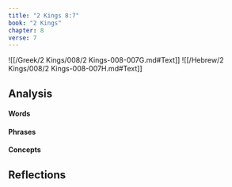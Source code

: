 ```yaml
---
title: "2 Kings 8:7"
book: "2 Kings"
chapter: 8
verse: 7
---
```

![[/Greek/2 Kings/008/2 Kings-008-007G.md#Text]]
![[/Hebrew/2 Kings/008/2 Kings-008-007H.md#Text]]

## Analysis

#### Words

#### Phrases

#### Concepts

## Reflections
